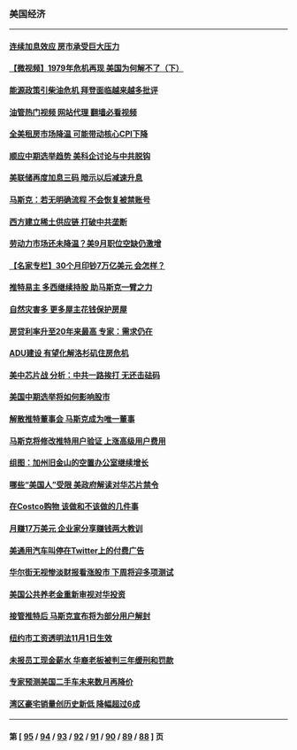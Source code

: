 ### 美国经济
---
#### [连续加息效应 房市承受巨大压力](../../pages/ncid1078158/n13859163.md?11041645) 
#### [【微视频】1979年危机再现 美国为何解不了（下）](../../pages/ncid1078158/n13858870.md?11041645) 
#### [能源政策引柴油危机 拜登面临越来越多批评](../../pages/ncid1078158/n13858261.md?11041645) 
#### [油管热门视频 网站代理 翻墙必看视频](http://132.145.103.77:81/youtube.html?11041645)
#### [全美租房市场降温 可能带动核心CPI下降](../../pages/ncid1078158/n13858257.md?11041645) 
#### [顺应中期选举趋势 美科企讨论与中共脱钩](../../pages/ncid1078158/n13858233.md?11041645) 
#### [美联储再度加息三码 暗示以后减速升息](../../pages/ncid1078158/n13858133.md?11041645) 
#### [马斯克：若无明确流程 不会恢复被禁账号](../../pages/ncid1078158/n13858103.md?11041645) 
#### [西方建立稀土供应链 打破中共垄断](../../pages/ncid1078158/n13857670.md?11041645) 
#### [劳动力市场还未降温？美9月职位空缺仍激增](../../pages/ncid1078158/n13857385.md?11041645) 
#### [【名家专栏】30个月印钞7万亿美元 会怎样？](../../pages/ncid1078158/n13857173.md?11041645) 
#### [推特易主 多西继续持股 助马斯克一臂之力](../../pages/ncid1078158/n13857318.md?11041645) 
#### [自然灾害多 更多屋主花钱保护房屋](../../pages/ncid1078158/n13857280.md?11041645) 
#### [房贷利率升至20年来最高 专家：需求仍在](../../pages/ncid1078158/n13857277.md?11041645) 
#### [ADU建设 有望化解洛杉矶住房危机](../../pages/ncid1078158/n13856938.md?11041645) 
#### [美中芯片战 分析：中共一路挨打 无还击砝码](../../pages/ncid1078158/n13856640.md?11041645) 
#### [美国中期选举将如何影响股市](../../pages/ncid1078158/n13856652.md?11041645) 
#### [解散推特董事会 马斯克成为唯一董事](../../pages/ncid1078158/n13856604.md?11041645) 
#### [马斯克将修改推特用户验证 上涨高级用户费用](../../pages/ncid1078158/n13856548.md?11041645) 
#### [组图：加州旧金山的空置办公室继续增长](../../pages/ncid1078158/n13856414.md?11041645) 
#### [哪些“美国人”受限 美政府解读对华芯片禁令](../../pages/ncid1078158/n13855991.md?11041645) 
#### [在Costco购物 该做和不该做的几件事](../../pages/ncid1078158/n13827941.md?11041645) 
#### [月赚17万美元 企业家分享赚钱两大教训](../../pages/ncid1078158/n13846299.md?11041645) 
#### [美通用汽车叫停在Twitter上的付费广告](../../pages/ncid1078158/n13855522.md?11041645) 
#### [华尔街无视惨淡财报看涨股市 下周将迎多项测试](../../pages/ncid1078158/n13855494.md?11041645) 
#### [美国公共养老金重新审视对华投资](../../pages/ncid1078158/n13855415.md?11041645) 
#### [接管推特后 马斯克宣布将为部分用户解封](../../pages/ncid1078158/n13855411.md?11041645) 
#### [纽约市工资透明法11月1日生效](../../pages/ncid1078158/n13855153.md?11041645) 
#### [未报员工现金薪水 华裔老板被判三年缓刑和罚款](../../pages/ncid1078158/n13855143.md?11041645) 
#### [专家预测美国二手车未来数月再降价](../../pages/ncid1078158/n13855166.md?11041645) 
#### [湾区豪宅销量创历史新低 降幅超过6成](../../pages/ncid1078158/n13855079.md?11041645) 

---
#### 第 [ [95](./95.md?11041645) / [94](./94.md?11041645) / [93](./93.md?11041645) / [92](./92.md?11041645) / [91](./91.md?11041645) / [90](./90.md?11041645) / [89](./89.md?11041645) / [88](./88.md?11041645) ] 页
